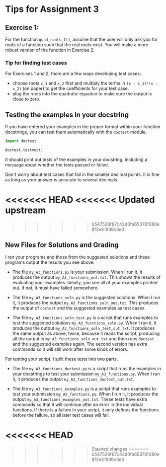 # Tips for Assignment 3

## Exercise 1:

For the function ```quad_roots_1()```, 
assume that the user will only ask you for roots of a function
such that the real roots exist.
You will make a more robust version of the function in Exercise 2. 

### Tip for finding test cases

For Exercises 1 and 2, there are a few ways developing test cases:
- choose roots ```x_1``` and ```x_2``` first 
and multiply the terms in ```(x - x_1)*(x - x_2)``` (on paper) 
to get the coefficients for your test case.  
- plug the roots into the quadratic equation to make sure the output is close to zero. 


## Testing the examples in your docstring

If you have entered your examples in the proper format within your function docstrings, 
you can test them automatically with the ```doctest``` module. 

```python
import doctest

doctest.testmod()
```

It should print out tests of the examples in your docstring, 
including a message about whether the tests passed or failed. 

Don't worry about test cases that fail in the smaller decimal points.
It is fine as long as your answer is accurate to several decimals. 


<<<<<<< HEAD
<<<<<<< Updated upstream
=======
>>>>>>> b547526f67c43d0fe65376f280e8f2e31939c3e0

## New Files for Solutions and Grading

I ran your programs and those from the suggested solutions 
and these programs output the results you see above. 

- The file ```my_A3_functions.py``` is your submission. 
When I run it, it produces the output ```my_A3_functions_out.txt```. 
This shows the results of evaluating your examples. 
Ideally, you see all of your examples printed out. 
If not, it must have failed somewhere. 


- The file ```my_A3_functions_soln.py``` is the suggested solutions. 
When I run it, it produces the output ```my_A3_functions_soln_out.txt```. 
This produces the output of ```doctest``` and the suggested examples as test cases.


- The file ```my_A3_functions_soln_test.py``` is a script that runs examples 
to test the suggested solutions ```my_A3_functions_soln.py```. 
When I run it, it produces the output ```my_A3_functions_soln_test_out.txt```. 
It produces the same output as above, twice, because it reads the script, 
producing all the output in ```my_A3_functions_soln_out.txt``` 
and then runs ```doctest``` and the suggested examples again.
The second version has extra commands so it will still work after some kinds of errors. 


For testing your script, I split these tests into two parts.


- The file ```my_A3_functions_doctest.py``` is a script that runs 
the examples in your docstrings to test your submission ```my_A3_functions.py```. 
When I run it, it produces the output ```my_A3_functions_doctest_out.txt```. 

- The file ```my_A3_functions_examples.py``` is a script that runs 
examples to test your submission ```my_A3_functions.py```. 
When I run it, it produces the output ```my_A3_functions_examples_out.txt```. 
These tests have extra commands so that it will continue after an error
in the individual functions. 
If there is a failure in your script, it only defines the functions
before the failure, so all later test cases will fail. 


<<<<<<< HEAD
=======
>>>>>>> Stashed changes
=======
>>>>>>> b547526f67c43d0fe65376f280e8f2e31939c3e0
